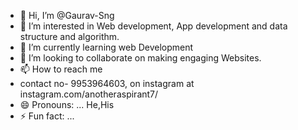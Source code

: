 - 👋 Hi, I’m @Gaurav-Sng
- 👀 I’m interested in Web development, App development and data structure and algorithm.
- 🌱 I’m currently learning  web Development
- 💞️ I’m looking to collaborate on  making engaging Websites.
- 📫 How to reach me
- contact no- 9953964603, on instagram at instagram.com/anotheraspirant7/
- 😄 Pronouns: ... He,His
- ⚡ Fun fact: ...

<!---
Gaurav-Sng/Gaurav-Sng is a ✨ special ✨ repository because its `README.md` (this file) appears on your GitHub profile.
You can click the Preview link to take a look at your changes.
--->
